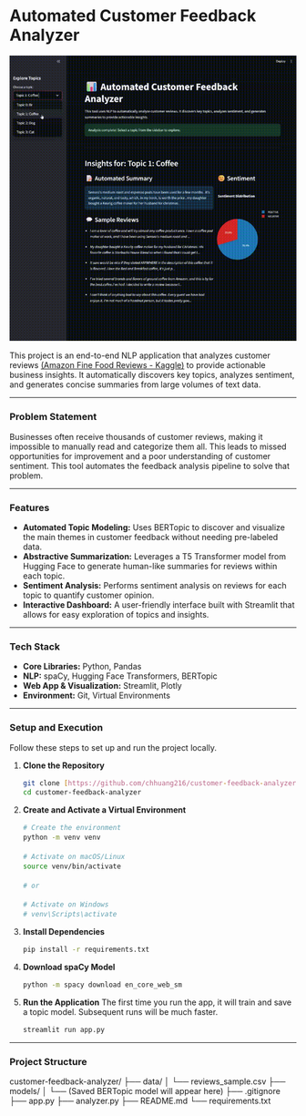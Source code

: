 # Automated Customer Feedback Analyzer

![Demo GIF of the application](/gif/demo.gif)

This project is an end-to-end NLP application that analyzes customer reviews [(Amazon Fine Food Reviews - Kaggle)](https://www.kaggle.com/datasets/snap/amazon-fine-food-reviews?resource=download) to provide actionable business insights. It automatically discovers key topics, analyzes sentiment, and generates concise summaries from large volumes of text data.

---

### Problem Statement
Businesses often receive thousands of customer reviews, making it impossible to manually read and categorize them all. This leads to missed opportunities for improvement and a poor understanding of customer sentiment. This tool automates the feedback analysis pipeline to solve that problem.

---

### Features
- **Automated Topic Modeling:** Uses BERTopic to discover and visualize the main themes in customer feedback without needing pre-labeled data.
- **Abstractive Summarization:** Leverages a T5 Transformer model from Hugging Face to generate human-like summaries for reviews within each topic.
- **Sentiment Analysis:** Performs sentiment analysis on reviews for each topic to quantify customer opinion.
- **Interactive Dashboard:** A user-friendly interface built with Streamlit that allows for easy exploration of topics and insights.

---

### Tech Stack
- **Core Libraries:** Python, Pandas
- **NLP:** spaCy, Hugging Face Transformers, BERTopic
- **Web App & Visualization:** Streamlit, Plotly
- **Environment:** Git, Virtual Environments

---

### Setup and Execution

Follow these steps to set up and run the project locally.

1.  **Clone the Repository**
    ```bash
    git clone [https://github.com/chhuang216/customer-feedback-analyzer.git](https://github.com/chhuang216/customer-feedback-analyzer.git)
    cd customer-feedback-analyzer
    ```

2.  **Create and Activate a Virtual Environment**
    ```bash
    # Create the environment
    python -m venv venv

    # Activate on macOS/Linux
    source venv/bin/activate

    # or

    # Activate on Windows
    # venv\Scripts\activate
    ```

3.  **Install Dependencies**
    ```bash
    pip install -r requirements.txt
    ```

4.  **Download spaCy Model**
    ```bash
    python -m spacy download en_core_web_sm
    ```

5.  **Run the Application**
    The first time you run the app, it will train and save a topic model. Subsequent runs will be much faster.
    ```bash
    streamlit run app.py
    ```

---

### Project Structure
customer-feedback-analyzer/
├── data/
│   └── reviews_sample.csv
├── models/
│   └── (Saved BERTopic model will appear here)
├── .gitignore
├── app.py
├── analyzer.py
├── README.md
└── requirements.txt